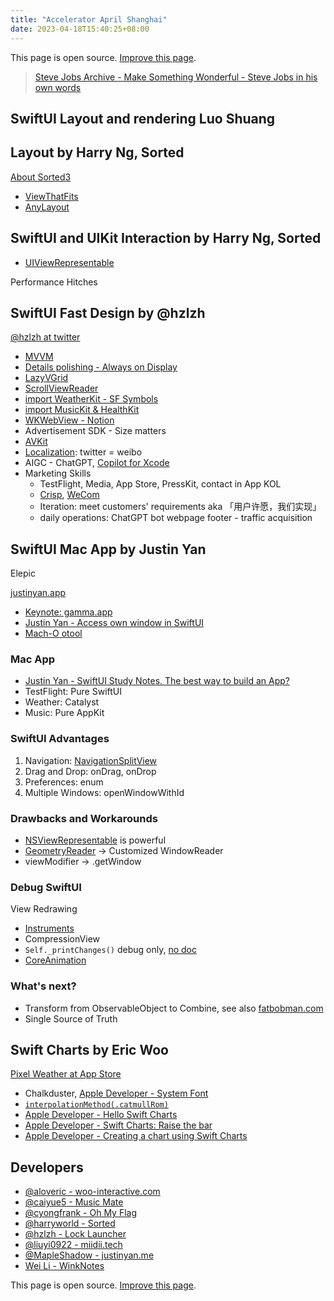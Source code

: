 ```yaml
---
title: "Accelerator April Shanghai"
date: 2023-04-18T15:40:25+08:00
---
```


This page is open source. [Improve this page][opensource].

> [Steve Jobs Archive - Make Something Wonderful - Steve Jobs in his own words](https://stevejobsarchive.com/)

## SwiftUI Layout and rendering Luo Shuang

## Layout by Harry Ng, Sorted

[About Sorted3](https://www.sortedapp.com/about-us)

* [ViewThatFits](https://developer.apple.com/documentation/swiftui/viewthatfits)
* [AnyLayout](https://developer.apple.com/documentation/swiftui/anylayout)

## SwiftUI and UIKit Interaction by Harry Ng, Sorted

* [UIViewRepresentable](https://developer.apple.com/documentation/swiftui/uiviewrepresentable)

Performance Hitches

## SwiftUI Fast Design by @hzlzh

[@hzlzh at twitter](https://twitter.com/hzlzh)

* [MVVM](https://www.hackingwithswift.com/books/ios-swiftui/introducing-mvvm-into-your-swiftui-project)
* [Details polishing - Always on Display](https://developer.apple.com/documentation/activitykit)
* [LazyVGrid](https://developer.apple.com/documentation/swiftui/lazyvgrid)
* [ScrollViewReader](https://developer.apple.com/documentation/swiftui/scrollviewreader)
* [import WeatherKit - SF Symbols](https://developer.apple.com/documentation/weatherkit)
* [import MusicKit & HealthKit](https://developer.apple.com/documentation/musickit)
* [WKWebView - Notion](https://developer.apple.com/documentation/webkit/wkwebview)
* Advertisement SDK - Size matters
* [AVKit](https://developer.apple.com/documentation/avkit)
* [Localization](https://developer.apple.com/documentation/xcode/localization): twitter = weibo
* AIGC - ChatGPT, [Copilot for Xcode](https://github.com/intitni/CopilotForXcode)
* Marketing Skills
  * TestFlight, Media, App Store, PressKit, contact in App KOL
  * [Crisp](https://crisp.chat/), [WeCom](https://www.tencent.com/en-us/responsibility/combat-covid-19-wecom.html)
  * Iteration: meet customers' requirements aka 「用户许愿，我们实现」
  * daily operations: ChatGPT bot webpage footer - traffic acquisition

## SwiftUI Mac App by Justin Yan

Elepic

[justinyan.app](https://justinyan.app/)

* [Keynote: gamma.app](https://gamma.app)
* [Justin Yan - Access own window in SwiftUI](https://justinyan.me/post/5656)
* [Mach-O otool](https://www.jianshu.com/p/fc67f95eee41)

### Mac App

* [Justin Yan - SwiftUI Study Notes. The best way to build an App?](https://twitter.com/MapleShadow/status/1641690615015694336?s=20)
* TestFlight: Pure SwiftUI
* Weather: Catalyst
* Music: Pure AppKit

### SwiftUI Advantages

1. Navigation: [NavigationSplitView](https://developer.apple.com/documentation/swiftui/navigationsplitview)
2. Drag and Drop: onDrag, onDrop
3. Preferences: enum
4. Multiple Windows: openWindowWithId

### Drawbacks and Workarounds

* [NSViewRepresentable](https://developer.apple.com/documentation/swiftui/nsviewrepresentable) is powerful
* [GeometryReader](https://developer.apple.com/documentation/swiftui/geometryreader) -> Customized WindowReader
* viewModifier -> .getWindow

### Debug SwiftUI

View Redrawing

* [Instruments](https://developer.apple.com/videos/play/wwdc2019/411/)
* CompressionView
* `Self._printChanges()` debug only, [no doc](https://stackoverflow.com/questions/69859370/where-is-self-printchanges-defined-and-or-documented-for-swiftui)
* [CoreAnimation](https://twitter.com/jsh8080/status/1206617106160246784)

### What's next?

* Transform from ObservableObject to Combine, see also [fatbobman.com](https://www.fatbobman.com/)
* Single Source of Truth

## Swift Charts by Eric Woo

[Pixel Weather at App Store](https://apps.apple.com/us/app/pixel-weather-forecast/id1278650505?itsct=apps_box_link&itscg=30200)

* Chalkduster, [Apple Developer - System Font](https://developer.apple.com/fonts/system-fonts/)
* [`interpolationMethod(.catmullRom)`](https://developer.apple.com/documentation/charts/interpolationmethod/catmullrom?language=_8)
* [Apple Developer - Hello Swift Charts](https://developer.apple.com/videos/play/wwdc2022/10136/)
* [Apple Developer - Swift Charts: Raise the bar](https://developer.apple.com/videos/play/wwdc2022/10137/)
* [Apple Developer - Creating a chart using Swift Charts](https://developer.apple.com/documentation/charts/creating-a-chart-using-swift-charts)

## Developers

* [@aloveric - woo-interactive.com](https://woo-interactive.com/)
* [@caiyue5 - Music Mate](https://musicmate.fun/)
* [@cyongfrank - Oh My Flag](https://yongfrank.github.io/OhMyFlag-WWDC22/)
* [@harryworld - Sorted](https://www.sortedapp.com/)
* [@hzlzh - Lock Launcher](https://locklauncher.com/)
* [@liuyi0922 - miidii.tech](https://www.miidii.tech/)
* [@MapleShadow - justinyan.me](https://justinyan.me/)
* [Wei Li - WinkNotes](https://www.appnice.cn/)

This page is open source. [Improve this page][opensource].

[opensource]: https://github.com/yongfrank/yongfrank.github.io/edit/main/content/posts/accelerator-shanghai.md

<!-- ```txt
活动安排 ｜2023 年 4 月 18 日：
13:30 - 14:00 签到
14:00 - 14:05 欢迎致辞 Jason Wang
14:05 - 14:40 SwiftUI 布局与渲染 罗爽
14:50 - 16:30 SwiftUI 实践
                    - 开始使用 Layout 协议；Harry Ng, Sorted
                    - SwiftUI 快速响应产品设计； ZiLi, 
                    - SwiftUI 高效开发 Mac App；Justin
                    - Swift Charts 实践分享。 Eric Woo
16:30 - 17:00 茶歇 / 自由讨论
``` -->
